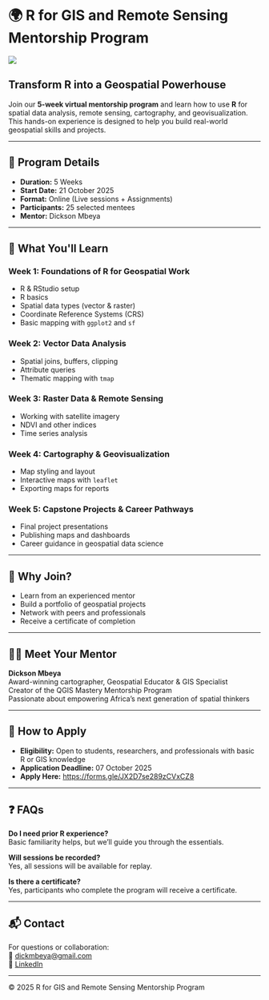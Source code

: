 # 🌍 R for GIS and Remote Sensing Mentorship Program


![](https://i.imgur.com/ZadJEUn.png)
## Transform R into a Geospatial Powerhouse
Join our **5-week virtual mentorship program** and learn how to use **R** for spatial data analysis, remote sensing, cartography, and geovisualization. This hands-on experience is designed to help you build real-world geospatial skills and projects.

---

## 📅 Program Details

- **Duration:** 5 Weeks  
- **Start Date:** 21 October 2025 
- **Format:** Online (Live sessions + Assignments)  
- **Participants:** 25 selected mentees  
- **Mentor:** Dickson Mbeya  

---

## 🧭 What You'll Learn

### Week 1: Foundations of R for Geospatial Work
- R & RStudio setup
- R basics
- Spatial data types (vector & raster)
- Coordinate Reference Systems (CRS)
- Basic mapping with `ggplot2` and `sf`

### Week 2: Vector Data Analysis
- Spatial joins, buffers, clipping
- Attribute queries
- Thematic mapping with `tmap`

### Week 3: Raster Data & Remote Sensing
- Working with satellite imagery
- NDVI and other indices
- Time series analysis

### Week 4: Cartography & Geovisualization
- Map styling and layout
- Interactive maps with `leaflet`
- Exporting maps for reports

### Week 5: Capstone Projects & Career Pathways
- Final project presentations
- Publishing maps and dashboards
- Career guidance in geospatial data science

---

## 🎯 Why Join?

- Learn from an experienced mentor
- Build a portfolio of geospatial projects
- Network with peers and professionals
- Receive a certificate of completion

---

## 👨‍🏫 Meet Your Mentor

**Dickson Mbeya**  
Award-winning cartographer, Geospatial Educator & GIS Specialist  
Creator of the QGIS Mastery Mentorship Program  
Passionate about empowering Africa’s next generation of spatial thinkers

---

## 📝 How to Apply

- **Eligibility:** Open to students, researchers, and professionals with basic R or GIS knowledge  
- **Application Deadline:** 07 October 2025
- **Apply Here:** https://forms.gle/JX2D7se289zCVxCZ8

---

## ❓ FAQs

**Do I need prior R experience?**  
Basic familiarity helps, but we’ll guide you through the essentials.

**Will sessions be recorded?**  
Yes, all sessions will be available for replay.

**Is there a certificate?**  
Yes, participants who complete the program will receive a certificate.

---

## 📬 Contact

For questions or collaboration:  
📧 dickmbeya@gmail.com  
🔗 [LinkedIn](www.linkedin.com/in/dickson-mbeya)

---


© 2025 R for GIS and Remote Sensing Mentorship Program
